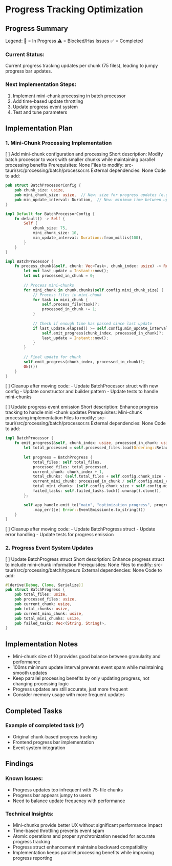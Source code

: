 # Progress Tracking Optimization

## Progress Summary

Legend:
🔄 = In Progress
⚠️ = Blocked/Has Issues
✅ = Completed

### Current Status:
Current progress tracking updates per chunk (75 files), leading to jumpy progress bar updates.

### Next Implementation Steps:
1. Implement mini-chunk processing in batch processor
2. Add time-based update throttling
3. Update progress event system
4. Test and tune parameters

## Implementation Plan

### 1. Mini-Chunk Processing Implementation

[ ] Add mini-chunk configuration and processing
   Short description: Modify batch processor to work with smaller chunks while maintaining parallel processing benefits
   Prerequisites: None
   Files to modify: src-tauri/src/processing/batch/processor.rs
   External dependencies: None
   Code to add:
   ```rust
   pub struct BatchProcessorConfig {
       pub chunk_size: usize,
       pub mini_chunk_size: usize,  // New: size for progress updates (e.g., 10)
       pub min_update_interval: Duration,  // New: minimum time between updates
   }

   impl Default for BatchProcessorConfig {
       fn default() -> Self {
           Self {
               chunk_size: 75,
               mini_chunk_size: 10,
               min_update_interval: Duration::from_millis(100),
           }
       }
   }

   impl BatchProcessor {
       fn process_chunk(&self, chunk: Vec<Task>, chunk_index: usize) -> Result<()> {
           let mut last_update = Instant::now();
           let mut processed_in_chunk = 0;
           
           // Process mini-chunks
           for mini_chunk in chunk.chunks(self.config.mini_chunk_size) {
               // Process files in mini-chunk
               for task in mini_chunk {
                   self.process_file(task)?;
                   processed_in_chunk += 1;
               }
               
               // Check if enough time has passed since last update
               if last_update.elapsed() >= self.config.min_update_interval {
                   self.emit_progress(chunk_index, processed_in_chunk)?;
                   last_update = Instant::now();
               }
           }
           
           // Final update for chunk
           self.emit_progress(chunk_index, processed_in_chunk)?;
           Ok(())
       }
   }
   ```
   [ ] Cleanup after moving code:
    - Update BatchProcessor struct with new config
    - Update constructor and builder pattern
    - Update tests to handle mini-chunks

[ ] Update progress event emission
   Short description: Enhance progress tracking to handle mini-chunk updates
   Prerequisites: Mini-chunk processing implementation
   Files to modify: src-tauri/src/processing/batch/processor.rs
   External dependencies: None
   Code to add:
   ```rust
   impl BatchProcessor {
       fn emit_progress(&self, chunk_index: usize, processed_in_chunk: usize) -> Result<()> {
           let total_processed = self.processed_files.load(Ordering::Relaxed) + processed_in_chunk;
           
           let progress = BatchProgress {
               total_files: self.total_files,
               processed_files: total_processed,
               current_chunk: chunk_index + 1,
               total_chunks: (self.total_files + self.config.chunk_size - 1) / self.config.chunk_size,
               current_mini_chunk: processed_in_chunk / self.config.mini_chunk_size + 1,
               total_mini_chunks: (self.config.chunk_size + self.config.mini_chunk_size - 1) / self.config.mini_chunk_size,
               failed_tasks: self.failed_tasks.lock().unwrap().clone(),
           };

           self.app_handle.emit_to("main", "optimization_progress", progress)
               .map_err(|e| Error::EventEmission(e.to_string()))
       }
   }
   ```
   [ ] Cleanup after moving code:
    - Update BatchProgress struct
    - Update error handling
    - Update tests for progress emission

### 2. Progress Event System Updates

[ ] Update BatchProgress struct
   Short description: Enhance progress struct to include mini-chunk information
   Prerequisites: None
   Files to modify: src-tauri/src/processing/batch/types.rs
   External dependencies: None
   Code to add:
   ```rust
   #[derive(Debug, Clone, Serialize)]
   pub struct BatchProgress {
       pub total_files: usize,
       pub processed_files: usize,
       pub current_chunk: usize,
       pub total_chunks: usize,
       pub current_mini_chunk: usize,
       pub total_mini_chunks: usize,
       pub failed_tasks: Vec<(String, String)>,
   }
   ```

## Implementation Notes
- Mini-chunk size of 10 provides good balance between granularity and performance
- 100ms minimum update interval prevents event spam while maintaining smooth updates
- Keep parallel processing benefits by only updating progress, not changing processing logic
- Progress updates are still accurate, just more frequent
- Consider memory usage with more frequent updates

## Completed Tasks

### Example of completed task (✅)
- Original chunk-based progress tracking
- Frontend progress bar implementation
- Event system integration

## Findings

### Known Issues:
- Progress updates too infrequent with 75-file chunks
- Progress bar appears jumpy to users
- Need to balance update frequency with performance

### Technical Insights:
- Mini-chunks provide better UX without significant performance impact
- Time-based throttling prevents event spam
- Atomic operations and proper synchronization needed for accurate progress tracking
- Progress struct enhancement maintains backward compatibility
- Implementation keeps parallel processing benefits while improving progress reporting